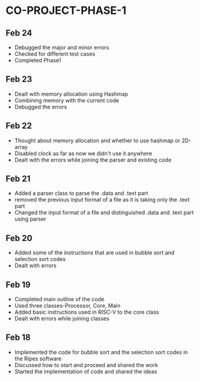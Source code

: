 # CO-PROJECT-PHASE-1

## Feb 24
* Debugged the major and minor errors
* Checked for different test cases
* Completed Phase1

## Feb 23
* Dealt with memory allocation using Hashmap
* Combining memory with the current code
* Debugged the errors

## Feb 22
* Thought about memory allocation and whether to use hashmap or 2D-array
* Disabled clock as far as now we didn't use it anywhere
* Dealt with the errors while joining the parser and existing code

## Feb 21
* Added a parser class to parse the .data and .text part
* removed the previous input format of a file as it is taking only the .text part
* Changed the input format of a file and distinguished .data and .text part using parser

## Feb 20
* Added some of the instructions that are used in bubble sort and selection sort codes
* Dealt with errors

## Feb 19
* Completed main outline of the code
* Used three classes-Processor, Core, Main
* Added basic instructions used in RISC-V to the core class
* Dealt with errors while joining classes

## Feb 18
* Implemented the code for bubble sort and the selection sort codes in the Ripes software
* Discussed how to start and proceed and shared the work
* Started the implementation of code and shared the ideas
